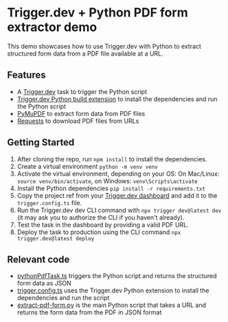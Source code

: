 # Trigger.dev + Python PDF form extractor demo

This demo showcases how to use Trigger.dev with Python to extract structured form data from a PDF file available at a URL.

## Features

- A [Trigger.dev](https://trigger.dev) task to trigger the Python script
- [Trigger.dev Python build extension](https://trigger.dev/docs/config/extensions/pythonExtension) to install the dependencies and run the Python script
- [PyMuPDF](https://pymupdf.readthedocs.io/en/latest/) to extract form data from PDF files
- [Requests](https://docs.python-requests.org/en/master/) to download PDF files from URLs

## Getting Started

1. After cloning the repo, run `npm install` to install the dependencies.
2. Create a virtual environment `python -m venv venv`
3. Activate the virtual environment, depending on your OS: On Mac/Linux: `source venv/bin/activate`, on Windows: `venv\Scripts\activate`
4. Install the Python dependencies `pip install -r requirements.txt`
5. Copy the project ref from your [Trigger.dev dashboard](https://cloud.trigger.dev) and add it to the `trigger.config.ts` file.
6. Run the Trigger.dev dev CLI command with `npx trigger dev@latest dev` (it may ask you to authorize the CLI if you haven't already).
7. Test the task in the dashboard by providing a valid PDF URL.
8. Deploy the task to production using the CLI command `npx trigger.dev@latest deploy`

## Relevant code

- [pythonPdfTask.ts](./src/trigger/pythonPdfTask.ts) triggers the Python script and returns the structured form data as JSON
- [trigger.config.ts](./trigger.config.ts) uses the Trigger.dev Python extension to install the dependencies and run the script
- [extract-pdf-form.py](./src/python/extract-pdf-form.py) is the main Python script that takes a URL and returns the form data from the PDF in JSON format
